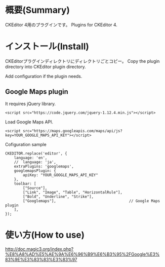 # 概要(Summary)

CKEditor 4用のプラグインです。
Plugins for CKEditor 4.

# インストール(Install)
CKEditorプラグインディレクトリにディレクトリごとコピー。
Copy the plugin directory into CKEditor plugin directory.

Add configuration if the plugin needs.

## Google Maps plugin

It requires jQuery library.

```
<script src="https://code.jquery.com/jquery-1.12.4.min.js"></script>
```
Load Google Maps API.

```
<script src="https://maps.googleapis.com/maps/api/js?key=YOUR_GOOGLE_MAPS_API_KEY"></script>
```

Cofiguration sample
```
CKEDITOR.replace('editor', {
	language: 'en',
	//	language: 'ja',
	extraPlugins: 'googlemaps',
	googlemapsPlugin: {
		apiKey: "YOUR_GOOGLE_MAPS_API_KEY"
	},
	toolbar: [
		["Source"],                                  
		["Link", "Image", "Table", "HorizontalRule"],
		["Bold", "Underline", "Strike"],             
		["Googlemaps"],                                 // Google Maps plugin
	],
});
```

# 使い方(How to use)

http://doc.magic3.org/index.php?%E8%A8%AD%E5%AE%9A%E6%96%B9%E6%B3%95%2FGoogle%E3%83%9E%E3%83%83%E3%83%97
